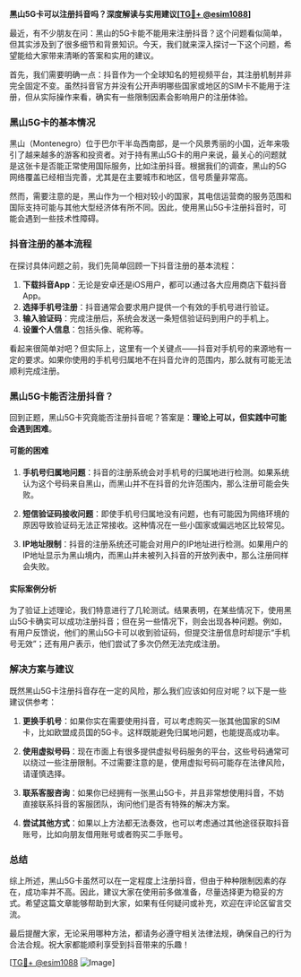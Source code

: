 **黑山5G卡可以注册抖音吗？深度解读与实用建议[[TG💪+ @esim1088](https://t.me/s/esim1088)]**

最近，有不少朋友在问：黑山的5G卡能不能用来注册抖音？这个问题看似简单，但其实涉及到了很多细节和背景知识。今天，我们就来深入探讨一下这个问题，希望能给大家带来清晰的答案和实用的建议。

首先，我们需要明确一点：抖音作为一个全球知名的短视频平台，其注册机制并非完全固定不变。虽然抖音官方并没有公开声明哪些国家或地区的SIM卡不能用于注册，但从实际操作来看，确实有一些限制因素会影响用户的注册体验。

### 黑山5G卡的基本情况

黑山（Montenegro）位于巴尔干半岛西南部，是一个风景秀丽的小国，近年来吸引了越来越多的游客和投资者。对于持有黑山5G卡的用户来说，最关心的问题就是这张卡是否能正常使用国际服务，比如注册抖音。根据我们的调查，黑山的5G网络覆盖已经相当完善，尤其是在主要城市和地区，信号质量非常高。

然而，需要注意的是，黑山作为一个相对较小的国家，其电信运营商的服务范围和国际支持可能与其他大型经济体有所不同。因此，使用黑山5G卡注册抖音时，可能会遇到一些技术性障碍。

### 抖音注册的基本流程

在探讨具体问题之前，我们先简单回顾一下抖音注册的基本流程：

1. **下载抖音App**：无论是安卓还是iOS用户，都可以通过各大应用商店下载抖音App。
2. **选择手机号注册**：抖音通常会要求用户提供一个有效的手机号进行验证。
3. **输入验证码**：完成注册后，系统会发送一条短信验证码到用户的手机上。
4. **设置个人信息**：包括头像、昵称等。

看起来很简单对吧？但实际上，这里有一个关键点——抖音对手机号的来源地有一定的要求。如果你使用的手机号归属地不在抖音允许的范围内，那么就有可能无法顺利完成注册。

### 黑山5G卡能否注册抖音？

回到正题，黑山5G卡究竟能否注册抖音呢？答案是：**理论上可以，但实践中可能会遇到困难**。

#### 可能的困难

1. **手机号归属地问题**：抖音的注册系统会对手机号的归属地进行检测。如果系统认为这个号码来自黑山，而黑山并不在抖音的允许范围内，那么注册可能会失败。
   
2. **短信验证码接收问题**：即使手机号归属地没有问题，也有可能因为网络环境的原因导致验证码无法正常接收。这种情况在一些小国家或偏远地区比较常见。

3. **IP地址限制**：抖音的注册系统还可能会对用户的IP地址进行检测。如果用户的IP地址显示为黑山境内，而黑山并未被列入抖音的开放列表中，那么注册同样会失败。

#### 实际案例分析

为了验证上述理论，我们特意进行了几轮测试。结果表明，在某些情况下，使用黑山5G卡确实可以成功注册抖音；但在另一些情况下，则会出现各种问题。例如，有用户反馈说，他们的黑山5G卡可以收到验证码，但提交注册信息时却提示“手机号无效”；还有用户表示，他们尝试了多次仍然无法完成注册。

### 解决方案与建议

既然黑山5G卡注册抖音存在一定的风险，那么我们应该如何应对呢？以下是一些建议供参考：

1. **更换手机号**：如果你实在需要使用抖音，可以考虑购买一张其他国家的SIM卡，比如欧盟成员国的5G卡。这样既能避免归属地问题，也能提高成功率。

2. **使用虚拟号码**：现在市面上有很多提供虚拟号码服务的平台，这些号码通常可以绕过一些注册限制。不过需要注意的是，使用虚拟号码可能存在法律风险，请谨慎选择。

3. **联系客服咨询**：如果你已经拥有一张黑山5G卡，并且非常想使用抖音，不妨直接联系抖音的客服团队，询问他们是否有特殊的解决方案。

4. **尝试其他方式**：如果以上方法都无法奏效，也可以考虑通过其他途径获取抖音账号，比如向朋友借用账号或者购买二手账号。

### 总结

综上所述，黑山5G卡虽然可以在一定程度上注册抖音，但由于种种限制因素的存在，成功率并不高。因此，建议大家在使用前多做准备，尽量选择更为稳妥的方式。希望这篇文章能够帮助到大家，如果有任何疑问或补充，欢迎在评论区留言交流。

最后提醒大家，无论采用哪种方法，都请务必遵守相关法律法规，确保自己的行为合法合规。祝大家都能顺利享受到抖音带来的乐趣！

[[TG💪+ @esim1088](https://t.me/s/esim1088) ![Image](https://i.postimg.cc/4NQfJmqS/Snipaste-2025-05-13-00-14-12.png)]